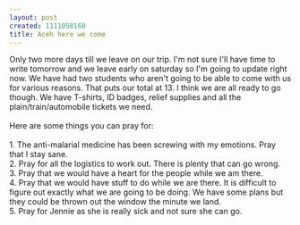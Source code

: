 ```yaml
--- 
layout: post
created: 1111058160
title: Aceh here we come
---
```

Only two more days till we leave on our trip.  I'm not sure I'll have time to write tomorrow and we leave early on saturday so I'm going to update right now.  We have had two students who aren't going to be able to come with us for various reasons.  That puts our total at 13.  I think we are all ready to go though.  We have T-shirts, ID badges, relief supplies and all the plain/train/automobile tickets we need. <br /><br />Here are some things you can pray for:<br /><br />1. The anti-malarial medicine has been screwing with my emotions.  Pray that I stay sane.<br />2. Pray for all the logistics to work out.  There is plenty that can go wrong.<br />3. Pray that we would have a heart for the people while we am there.<br />4. Pray that we would have stuff to do while we are there.  It is difficult to figure out exactly what we are going to be doing.  We have some plans but they could be thrown out the window the minute we land.<br />5. Pray for Jennie as she is really sick and not sure she can go.
